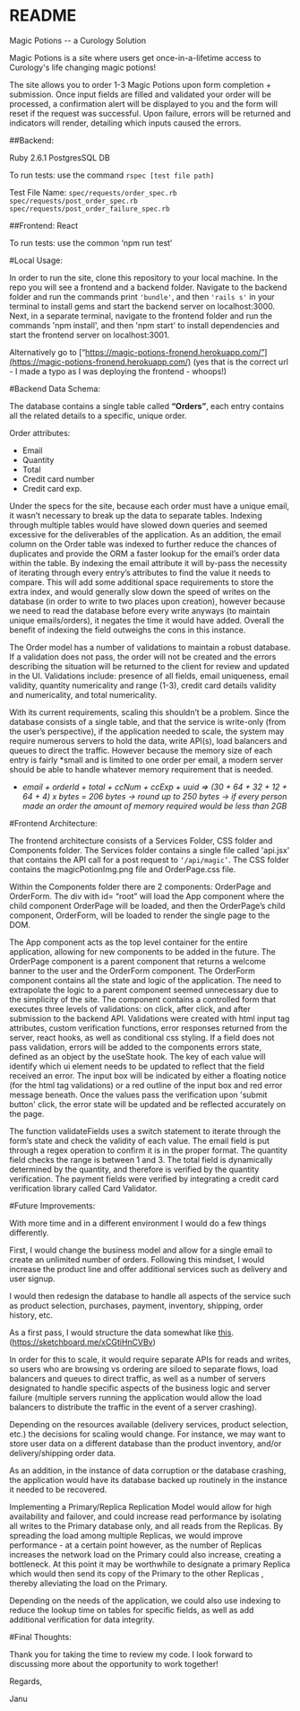 # README

Magic Potions -- a Curology Solution

Magic Potions is a site where users get once-in-a-lifetime access to
Curology's life changing magic potions!

The site allows you to order 1-3 Magic Potions upon form completion + submission. Once input fields are filled and validated your order will be processed, a confirmation alert will be displayed to you and the form will reset if the request was successful. Upon failure, errors will be returned and indicators will render, detailing which inputs caused the errors.

##Backend:

Ruby 2.6.1
PostgresSQL DB

To run tests: use the command `rspec [test file path]`

Test File Name:
`spec/requests/order_spec.rb`
`spec/requests/post_order_spec.rb`
`spec/requests/post_order_failure_spec.rb`

##Frontend:
React

To run tests: use the common ‘npm run test’

#Local Usage:

In order to run the site, clone this repository to your local machine. In the repo you will see a frontend and a backend folder. Navigate to the backend folder and run the commands print `'bundle'`, and then `'rails s'` in your terminal to install gems and start the backend server on localhost:3000. Next, in a separate terminal, navigate to the frontend folder and run the commands 'npm install', and then 'npm start' to install dependencies and start the frontend server on localhost:3001.

Alternatively go to [“https://magic-potions-fronend.herokuapp.com/”](https://magic-potions-fronend.herokuapp.com/)
(yes that is the correct url - I made a typo as I was deploying the frontend - whoops!)

#Backend Data Schema:

The database contains a single table called **“Orders”**, each entry contains all the related details to a specific, unique order.

Order attributes:

- Email
- Quantity
- Total
- Credit card number
- Credit card exp.

Under the specs for the site, because each order must have a unique email, it wasn’t necessary to break up the data to separate tables. Indexing through multiple tables would have slowed down queries and seemed excessive for the deliverables of the application. As an addition, the email column on the Order table was indexed to further reduce the chances of duplicates and provide the ORM a faster lookup for the email’s order data within the table. By indexing the email attribute it will by-pass the necessity of iterating through every entry’s attributes to find the value it needs to compare. This will add some additional space requirements to store the extra index, and would generally slow down the speed of writes on the database (in order to write to two places upon creation), however because we need to read the database before every write anyways (to maintain unique emails/orders), it negates the time it would have added. Overall the benefit of indexing the field outweighs the cons in this instance.

The Order model has a number of validations to maintain a robust database. If a validation does not pass, the order will not be created and the errors describing the situation will be returned to the client for review and updated in the UI. Validations include: presence of all fields, email uniqueness, email validity, quantity numericality and range (1-3), credit card details validity and numericality, and total numericality.

With its current requirements, scaling this shouldn’t be a problem. Since the database consists of a single table, and that the service is write-only (from the user’s perspective), if the application needed to scale, the system may require numerous servers to hold the data, write API(s), load balancers and queues to direct the traffic. However because the memory size of each entry is fairly \*small and is limited to one order per email, a modern server should be able to handle whatever memory requirement that is needed.

- _email + orderId + total + ccNum + ccExp + uuid ⇒ (30 + 64 + 32 + 12 + 64 + 4) x bytes = 206 bytes → round up to 250 bytes → if every person made an order the amount of memory required would be less than 2GB_

#Frontend Architecture:

The frontend architecture consists of a Services Folder, CSS folder and Components folder. The Services folder contains a single file called 'api.jsx' that contains the API call for a post request to `‘/api/magic’`. The CSS folder contains the magicPotionImg.png file and OrderPage.css file.

Within the Components folder there are 2 components: OrderPage and OrderForm. The div with id= “root” will load the App component where the child component OrderPage will be loaded, and then the OrderPage’s child component, OrderForm, will be loaded to render the single page to the DOM.

The App component acts as the top level container for the entire application, allowing for new components to be added in the future. The OrderPage component is a parent component that returns a welcome banner to the user and the OrderForm component. The OrderForm component contains all the state and logic of the application. The need to extrapolate the logic to a parent component seemed unnecessary due to the simplicity of the site. The component contains a controlled form that executes three levels of validations: on click, after click, and after submission to the backend API. Validations were created with html input tag attributes, custom verification functions, error responses returned from the server, react hooks, as well as conditional css styling. If a field does not pass validation, errors will be added to the components errors state, defined as an object by the useState hook. The key of each value will identify which ui element needs to be updated to reflect that the field received an error. The input box will be indicated by either a floating notice (for the html tag validations) or a red outline of the input box and red error message beneath. Once the values pass the verification upon 'submit button' click, the error state will be updated and be reflected accurately on the page.

The function validateFields uses a switch statement to iterate through the form’s state and check the validity of each value. The email field is put through a regex operation to confirm it is in the proper format. The quantity field checks the range is between 1 and 3. The total field is dynamically determined by the quantity, and therefore is verified by the quantity verification. The payment fields were verified by integrating a credit card verification library called Card Validator.

#Future Improvements:

With more time and in a different environment I would do a few things differently.

First, I would change the business model and allow for a single email to create an unlimited number of orders. Following this mindset, I would increase the product line and offer additional services such as delivery and user signup.

I would then redesign the database to handle all aspects of the service such as product selection, purchases, payment, inventory, shipping, order history, etc.

As a first pass, I would structure the data somewhat like [this](https://sketchboard.me/xCGtiHnCVBv). (https://sketchboard.me/xCGtiHnCVBv)

In order for this to scale, it would require separate APIs for reads and writes, so users who are browsing vs ordering are siloed to separate flows, load balancers and queues to direct traffic, as well as a number of servers designated to handle specific aspects of the business logic and server failure (multiple servers running the application would allow the load balancers to distribute the traffic in the event of a server crashing).

Depending on the resources available (delivery services, product selection, etc.) the decisions for scaling would change. For instance, we may want to store user data on a different database than the product inventory, and/or delivery/shipping order data.

As an addition, in the instance of data corruption or the database crashing, the application would have its database backed up routinely in the instance it needed to be recovered.

Implementing a Primary/Replica Replication Model would allow for high availability and failover, and could increase read performance by isolating all writes to the Primary database only, and all reads from the Replicas. By spreading the load among multiple Replicas, we would improve performance - at a certain point however, as the number of Replicas increases the network load on the Primary could also increase, creating a bottleneck. At this point it may be worthwhile to designate a primary Replica which would then send its copy of the Primary to the other Replicas , thereby alleviating the load on the Primary.

Depending on the needs of the application, we could also use indexing to reduce the lookup time on tables for specific fields, as well as add additional verification for data integrity.

#Final Thoughts:

Thank you for taking the time to review my code. I look forward to discussing more about the opportunity to work together!

Regards,

Janu
